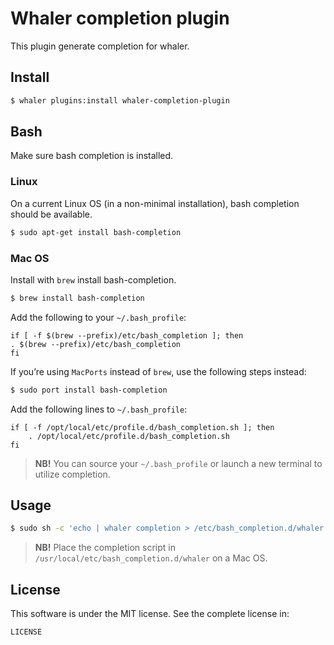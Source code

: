# Whaler completion plugin

This plugin generate completion for whaler.

## Install

```sh
$ whaler plugins:install whaler-completion-plugin
```

## Bash

Make sure bash completion is installed.

### Linux

On a current Linux OS (in a non-minimal installation), bash completion should be available.

```sh
$ sudo apt-get install bash-completion
```

### Mac OS

Install with `brew` install bash-completion.

```sh
$ brew install bash-completion
```

Add the following to your `~/.bash_profile`:

```
if [ -f $(brew --prefix)/etc/bash_completion ]; then
. $(brew --prefix)/etc/bash_completion
fi
```

If you’re using `MacPorts` instead of `brew`, use the following steps instead:

```sh
$ sudo port install bash-completion
```

Add the following lines to `~/.bash_profile`:

```
if [ -f /opt/local/etc/profile.d/bash_completion.sh ]; then
    . /opt/local/etc/profile.d/bash_completion.sh
fi
```

> **NB!** You can source your `~/.bash_profile` or launch a new terminal to utilize completion.

## Usage

```sh
$ sudo sh -c 'echo | whaler completion > /etc/bash_completion.d/whaler'
```

> **NB!** Place the completion script in `/usr/local/etc/bash_completion.d/whaler` on a Mac OS.

## License

This software is under the MIT license. See the complete license in:

```
LICENSE
```